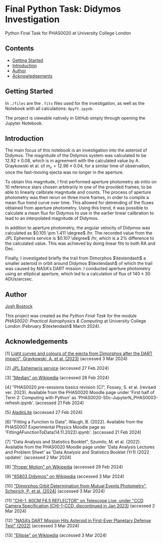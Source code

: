 # Final Python Task: Didymos Investigation

Python Final Task for PHAS0020 at University College London

## Contents
- [Getting Started](https://github.com/jbostock03/ucl-phas0020-pyft#Getting-Started)
- [Introduction](https://github.com/jbostock03/ucl-phas0020-pyft#Introduction)
- [Author](https://github.com/jbostock03/ucl-phas0020-pyft#Author)
- [Acknowledgements](https://github.com/jbostock03/ucl-phas0020-pyft#Acknowledgements)

## Getting Started
In `./files` are the `.fits` files used for the investigation, as well as the Notebook with all calculations: `0pyft.ipynb`.

The project is viewable natively in GitHub simply through opening the Jupyter Notebook.

## Introduction
The main focus of this notebook is an investigation into the asteroid of Didymos. The magnitude of the Didymos system was calculated to be $12.92 \pm 0.08$, which is in agreement with the calculated value by A. Graykowski et al. of $m_v = 12.96 \pm 0.04$, for a similar time of observation, once the fast-moving ejecta was no longer in the aperture.

To obtain this magnitude, I first performed aperture photometry ab initio on 10 reference stars chosen arbitrarily in one of the provided frames, to be able to linearly calibrate magnitude and counts. The process of aperture photometry was then rerun on three more frames, in order to compile a mean flux trend curve over time. This allowed for detrending of the fluxes obtained from aperture photometry. Using this trend, it was possible to calculate a mean flux for Didymos to use in the earlier linear calibration to lead to an interpolated magnitude of Didymos.

In addition to aperture photometry, the angular velocity of Didymos was calculated as $0.105 \pm 1.411 \degree$ /hr. The recorded value from the JPL Ephemeris service is $0.107 \degree$ /hr, which is a 2% difference to the calculated value. This was achieved by doing linear fits to both RA and Dec.

Finally, I investigated briefly the trail from Dimorphos $\textendash$ a smaller asteroid in orbit around Didymos $\textendash$ of which the trail was caused by NASA's DART mission. I conducted aperture photometry using an elliptical aperture, which led to a calculation of flux of $140 \pm 30$ ADUs/arcsec.

## Author
[Josh Bostock](https://github.com/jbostock03)

This project was created as the _Python Final Task_ for the module _PHAS0020: Practical Astrophysics & Computing_ at University College London (February $\textendash$ March 2024).

## Acknowledgements
[1] [Light curves and colours of the ejecta from Dimorphos after the DART impact", Graykowski, A. et al. (2023)](https://www.nature.com/articles/s41586-023-05852-9) (accessed 3 Mar 2024)

[2] [JPL Ephemeris service](https://ssd.jpl.nasa.gov/horizons/app.html#/) (accessed 27 Feb 2024)

[3] ["Median" on Wikipedia](https://en.wikipedia.org/wiki/Median#Efficiency) (accessed 28 Feb 2024)

[4] "PHAS0020 pre-sessions basics revision (C)", Fossey, S. et al. (revised ver. 2023). Available from the PHAS0020 Moodle page under 'First half of Term 2: Computing with Python' as 'PHAS0020-S0c-JupyterN_PHAS0003-refresh.ipynb'. (accessed 21 Feb 2024)

[5] [AladinLite](https://aladin.cds.unistra.fr/AladinLite/) (accessed 27 Feb 2024)

[6] "Fitting a Function to Data", Waugh, B. (2022). Available from the PHAS0007 Experimental Physics Moodle page as 'FittingAFunctionToData(14.11.2022).ipynb'. (accessed 21 Feb 2024)

[7] "Data Analysis and Statistics Booklet", Szumilo, M. et al. (2022). Available from the PHAS0020 Moodle page under 'Data Analysis Lectures and Problem Sheet' as 'Data Analysis and Statistics Booklet (Yr1) (2022 update)'. (accessed 2 Mar 2024)

[8] ["Proper Motion" on Wikipedia](https://en.wikipedia.org/wiki/Proper_motion) (accessed 29 Feb 2024)

[9] ["65803 Didymos" on Wikipedia](https://en.wikipedia.org/wiki/65803_Didymos) (accessed 3 Mar 2024)

[10] ["Dimorphos Orbit Determination from Mutual Events Photometry", Scheirich, P. et al. (2024)](https://iopscience.iop.org/article/10.3847/PSJ/ad12cf) (accessed 3 Mar 2024)

[11] ["CHI-1, 60CM F6.5 REFLECTOR" on Telescope Live, under "CCD Camera Specification (CHI-1-CCD, discontinued in Jan 2023)](https://help.telescope.live/hc/en-us/articles/360002557197-CHI-1-60cm-F6-5-Reflector) (accessed 2 Mar 2024)

[12] ["NASA’s DART Mission Hits Asteroid in First-Ever Planetary Defense Test" (2022)](https://www.nasa.gov/news-release/nasas-dart-mission-hits-asteroid-in-first-ever-planetary-defense-test/) (accessed 3 Mar 2024)

[13] ["Ellipse" on Wikipedia](https://en.wikipedia.org/wiki/Ellipse) (accessed 3 Mar 2024)
